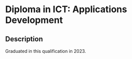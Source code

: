 <h1>Diploma in ICT: Applications Development</h1>

<h2>Description</h2>

<p>Graduated in this qualification in 2023.</p>
